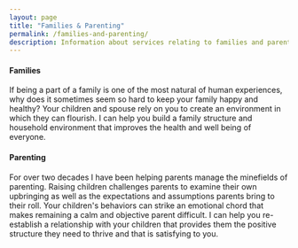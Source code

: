 ```yaml
---
layout: page
title: "Families & Parenting"
permalink: /families-and-parenting/
description: Information about services relating to families and parenting.
---
```


<h4>Families</h4>

If being a part of a family is one of the most natural of human experiences, why does it sometimes seem so hard to keep your family happy and healthy? Your children and spouse rely on you to create an environment in which they can flourish. I can help you build a family structure and household environment that improves the health and well being of everyone. 

<h4>Parenting</h4>

For over two decades I have been helping parents manage the minefields of parenting. Raising children challenges parents to examine their own upbringing as well as the expectations and assumptions parents bring to their roll. Your children's behaviors can strike an emotional chord that makes remaining a calm and objective parent difficult. I can help you re-establish a relationship with your children that provides them the positive structure they need to thrive and that is satisfying to you.